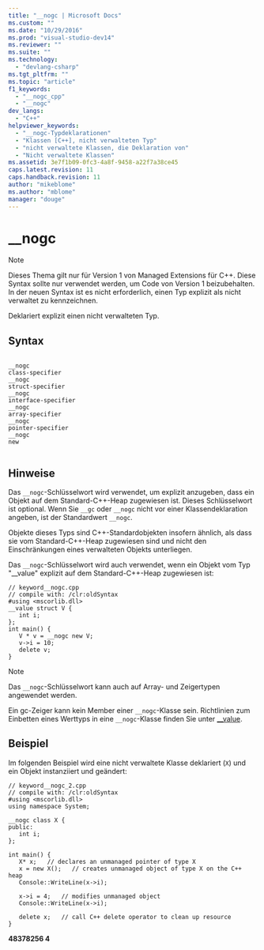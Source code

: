 ```yaml
---
title: "__nogc | Microsoft Docs"
ms.custom: ""
ms.date: "10/29/2016"
ms.prod: "visual-studio-dev14"
ms.reviewer: ""
ms.suite: ""
ms.technology: 
  - "devlang-csharp"
ms.tgt_pltfrm: ""
ms.topic: "article"
f1_keywords: 
  - "__nogc_cpp"
  - "__nogc"
dev_langs: 
  - "C++"
helpviewer_keywords: 
  - "__nogc-Typdeklarationen"
  - "Klassen [C++], nicht verwalteten Typ"
  - "nicht verwaltete Klassen, die Deklaration von"
  - "Nicht verwaltete Klassen"
ms.assetid: 3e7f1b09-0fc3-4a8f-9458-a22f7a38ce45
caps.latest.revision: 11
caps.handback.revision: 11
author: "mikeblome"
ms.author: "mblome"
manager: "douge"
---
```

# __nogc
> [!NOTE]
>  Dieses Thema gilt nur für Version 1 von Managed Extensions für C\+\+. Diese Syntax sollte nur verwendet werden, um Code von Version 1 beizubehalten. In der neuen Syntax ist es nicht erforderlich, einen Typ explizit als nicht verwaltet zu kennzeichnen.  
  
 Deklariert explizit einen nicht verwalteten Typ.  
  
## Syntax  
  
```  
  
__nogc   
class-specifier  
__nogc   
struct-specifier  
__nogc  
interface-specifier  
__nogc  
array-specifier  
__nogc  
pointer-specifier  
__nogc  
new  
  
```  
  
## Hinweise  
 Das `__nogc`\-Schlüsselwort wird verwendet, um explizit anzugeben, dass ein Objekt auf dem Standard\-C\+\+\-Heap zugewiesen ist. Dieses Schlüsselwort ist optional. Wenn Sie `__gc` oder `__nogc` nicht vor einer Klassendeklaration angeben, ist der Standardwert `__nogc`.  
  
 Objekte dieses Typs sind C\+\+\-Standardobjekten insofern ähnlich, als dass sie vom Standard\-C\+\+\-Heap zugewiesen sind und nicht den Einschränkungen eines verwalteten Objekts unterliegen.  
  
 Das `__nogc`\-Schlüsselwort wird auch verwendet, wenn ein Objekt vom Typ "\_\_value" explizit auf dem Standard\-C\+\+\-Heap zugewiesen ist:  
  
```  
// keyword__nogc.cpp  
// compile with: /clr:oldSyntax  
#using <mscorlib.dll>  
__value struct V {   
   int i;  
};  
int main() {  
   V * v = __nogc new V;  
   v->i = 10;  
   delete v;  
}  
```  
  
> [!NOTE]
>  Das `__nogc`\-Schlüsselwort kann auch auf Array\- und Zeigertypen angewendet werden.  
  
 Ein gc\-Zeiger kann kein Member einer `__nogc`\-Klasse sein. Richtlinien zum Einbetten eines Werttyps in eine `__nogc`\-Klasse finden Sie unter [\_\_value](../misc/value.md).  
  
## Beispiel  
 Im folgenden Beispiel wird eine nicht verwaltete Klasse deklariert \(`X`\) und ein Objekt instanziiert und geändert:  
  
```  
// keyword__nogc_2.cpp  
// compile with: /clr:oldSyntax  
#using <mscorlib.dll>  
using namespace System;  
  
__nogc class X {  
public:  
   int i;  
};  
  
int main() {  
   X* x;   // declares an unmanaged pointer of type X  
   x = new X();   // creates unmanaged object of type X on the C++ heap  
   Console::WriteLine(x->i);  
  
   x->i = 4;   // modifies unmanaged object  
   Console::WriteLine(x->i);  
  
   delete x;   // call C++ delete operator to clean up resource  
}  
```  
  
 **48378256 4**